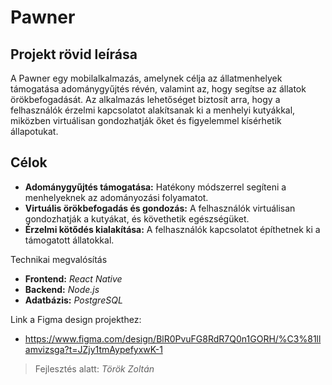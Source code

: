 # Pawner


## Projekt rövid leírása
A Pawner egy mobilalkalmazás, amelynek célja az állatmenhelyek támogatása adománygyűjtés révén, valamint az, hogy segítse az állatok örökbefogadását. Az alkalmazás lehetőséget biztosít arra, hogy a felhasználók érzelmi kapcsolatot alakítsanak ki a menhelyi kutyákkal, miközben virtuálisan gondozhatják őket és figyelemmel kísérhetik állapotukat.

## Célok
- **Adománygyűjtés támogatása:** Hatékony módszerrel segíteni a menhelyeknek az adományozási folyamatot.
- **Virtuális örökbefogadás és gondozás:** A felhasználók virtuálisan gondozhatják a kutyákat, és követhetik egészségüket.
- **Érzelmi kötődés kialakítása:** A felhasználók kapcsolatot építhetnek ki a támogatott állatokkal.

Technikai megvalósítás
- **Frontend:** *React Native*
- **Backend:** *Node.js*
- **Adatbázis:** *PostgreSQL* 

Link a Figma design projekthez:
- https://www.figma.com/design/BlR0PvuFG8RdR7Q0n1GORH/%C3%81llamvizsga?t=JZjy1tmAypefyxwK-1

> Fejlesztés alatt: *Török Zoltán*
